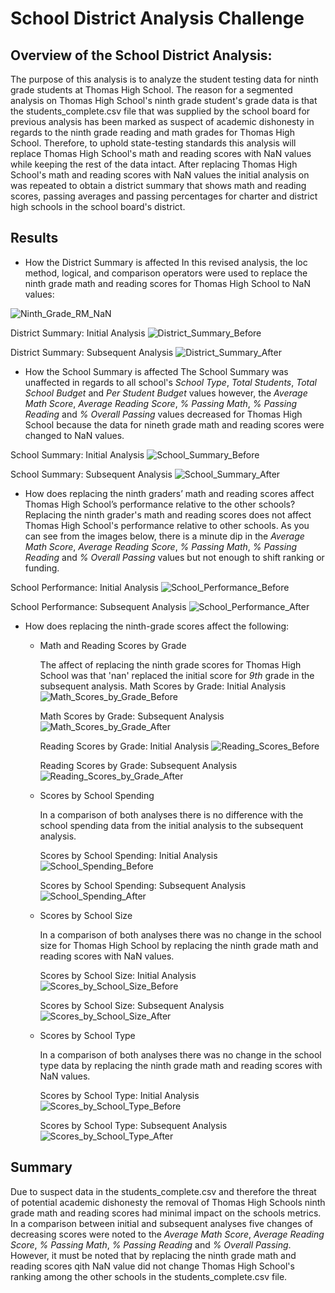 # School District Analysis Challenge

## Overview of the School District Analysis:
The purpose of this analysis is to analyze the student testing data for ninth grade students at Thomas High School. The reason for a segmented analysis on Thomas High School's ninth grade student's grade data is that the students_complete.csv file that was supplied by the school board for previous analysis has been marked as suspect of academic dishonesty in regards to the ninth grade reading and math grades for Thomas High School. Therefore, to uphold state-testing standards this analysis will replace Thomas High School's math and reading scores with NaN values while keeping the rest of the data intact. After replacing Thomas High School's math and reading scores with NaN values the initial analysis on was repeated to obtain a district summary that shows math and reading scores, passing averages and passing percentages for charter and district high schools in the school board's district. 

## Results 
* How the District Summary is affected
In this revised analysis, the loc method, logical, and comparison operators were used to replace the ninth grade math and reading scores for Thomas High School to NaN values:

![Ninth_Grade_RM_NaN](https://github.com/adecoste2/School_District_Analysis/blob/main/Challenge%20Images/Challenge%20Images/Ninth_Grade_RM_NaN.png?raw=true)


District Summary: Initial Analysis
![District_Summary_Before](https://github.com/adecoste2/School_District_Analysis/blob/main/Challenge%20Images/Challenge%20Images/District_Summary_Before.png?raw=true)

District Summary: Subsequent Analysis
![District_Summary_After](https://github.com/adecoste2/School_District_Analysis/blob/main/Challenge%20Images/Challenge%20Images/District_Summary_After.png?raw=true)


* How the School Summary is affected
The School Summary was unaffected in regards to all school's *School Type*, *Total Students*, *Total School Budget* and *Per Student Budget* values however, the *Average Math Score*, *Average Reading Score*, *% Passing Math*, *% Passing Reading* and *% Overall Passing* values decreased for Thomas High School because the data for nineth grade math and reading scores were changed to NaN values.

School Summary: Initial Analysis
![School_Summary_Before](https://github.com/adecoste2/School_District_Analysis/blob/main/Challenge%20Images/Challenge%20Images/School_Summary_Before.png?raw=true)

School Summary: Subsequent Analysis
![School_Summary_After](https://github.com/adecoste2/School_District_Analysis/blob/main/Challenge%20Images/Challenge%20Images/School_Summary_After.png?raw=true)

* How does replacing the ninth graders’ math and reading scores affect Thomas High School’s performance relative to the other schools?
Replacing the ninth grader's math and reading scores does not affect Thomas High School's performance relative to other schools. As you can see from the images below, there is a minute dip in the *Average Math Score*, *Average Reading Score*, *% Passing Math*, *% Passing Reading* and *% Overall Passing* values but not enough to shift ranking or funding.

School Performance: Initial Analysis
![School_Performance_Before](https://github.com/adecoste2/School_District_Analysis/blob/main/Challenge%20Images/Challenge%20Images/School_Performance_Before.png?raw=true)

School Performance: Subsequent Analysis
![School_Performance_After](https://github.com/adecoste2/School_District_Analysis/blob/main/Challenge%20Images/Challenge%20Images/School_Performance_After.png?raw=true)

* How does replacing the ninth-grade scores affect the following:

  * Math and Reading Scores by Grade
  
    The affect of replacing the ninth grade scores for Thomas High School was that 'nan' replaced the initial score for *9th* grade in the subsequent analysis. 
    Math Scores by Grade: Initial Analysis
    ![Math_Scores_by_Grade_Before](https://github.com/adecoste2/School_District_Analysis/blob/main/Challenge%20Images/Challenge%20Images/Math_Scores_by_Grade_Before.png?raw=true)
    
    Math Scores by Grade: Subsequent Analysis
    ![Math_Scores_by_Grade_After](https://github.com/adecoste2/School_District_Analysis/blob/main/Challenge%20Images/Challenge%20Images/Math_Scores_by_Grade_After.png?raw=true)
    
    Reading Scores by Grade: Initial Analysis
    ![Reading_Scores_Before](https://github.com/adecoste2/School_District_Analysis/blob/main/Challenge%20Images/Challenge%20Images/Reading_Scores_Before.png?raw=true)
    
    Reading Scores by Grade: Subsequent Analysis
    ![Reading_Scores_by_Grade_After](https://github.com/adecoste2/School_District_Analysis/blob/main/Challenge%20Images/Challenge%20Images/Reading_Scores_by_Grade_After.png?raw=true)
    
  * Scores by School Spending
    
    In a comparison of both analyses there is no difference with the school spending data from the initial analysis to the subsequent analysis.
  
    Scores by School Spending: Initial Analysis
    ![School_Spending_Before](https://github.com/adecoste2/School_District_Analysis/blob/main/Challenge%20Images/Challenge%20Images/School_Spending_Before.png?raw=true)
    
    Scores by School Spending: Subsequent Analysis
    ![School_Spending_After](https://github.com/adecoste2/School_District_Analysis/blob/main/Challenge%20Images/Challenge%20Images/School_Spending_After.png?raw=true)
   
  * Scores by School Size
    
    In a comparison of both analyses there was no change in the school size for Thomas High School by replacing the ninth grade math and reading scores with NaN values.
    
    Scores by School Size: Initial Analysis
    ![Scores_by_School_Size_Before](https://github.com/adecoste2/School_District_Analysis/blob/main/Challenge%20Images/Challenge%20Images/Scores_by_School_Size_Before.png?raw=true)
    
    Scores by School Size: Subsequent Analysis
    ![Scores_by_School_Size_After](https://github.com/adecoste2/School_District_Analysis/blob/main/Challenge%20Images/Challenge%20Images/Scores_by_School_Size_After.png?raw=true)
   
  * Scores by School Type
    
    In a comparison of both analyses there was no change in the school type data by replacing the ninth grade math and reading scores with NaN values.
    
    Scores by School Type: Initial Analysis
    ![Scores_by_School_Type_Before](https://github.com/adecoste2/School_District_Analysis/blob/main/Challenge%20Images/Challenge%20Images/Scores_by_School_Type_Before.png?raw=true)
    
    Scores by School Type: Subsequent Analysis
    ![Scores_by_School_Type_After](https://github.com/adecoste2/School_District_Analysis/blob/main/Challenge%20Images/Challenge%20Images/Scores_by_School_Type_After.png?raw=true)


## Summary
Due to suspect data in the students_complete.csv and therefore the threat of potential academic dishonesty the removal of Thomas High Schools ninth grade math and reading scores had minimal impact on the schools metrics. In a comparison between initial and subsequent analyses five changes of decreasing scores were noted to the *Average Math Score*, *Average Reading Score*, *% Passing Math*, *% Passing Reading* and *% Overall Passing*. However, it must be noted that by replacing the ninth grade math and reading scores qith NaN value did not change Thomas High School's ranking among the other schools in the students_complete.csv file. 
